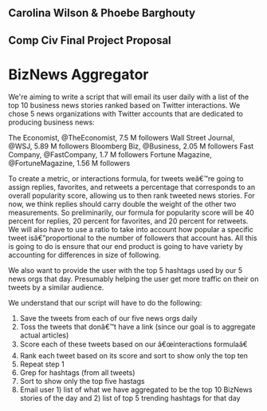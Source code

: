 ## Carolina Wilson & Phoebe Barghouty 
## Comp Civ Final Project Proposal 

# BizNews Aggregator

We're aiming to write a script that will email its user daily with a list of the top 10 business news stories ranked based on Twitter interactions. We chose 5 news organizations with Twitter accounts that are dedicated to producing business news:

The Economist, @TheEconomist, 7.5 M followers 
Wall Street Journal, @WSJ, 5.89 M followers 
Bloomberg Biz, @Business, 2.05 M followers 
Fast Company, @FastCompany, 1.7 M followers 
Fortune Magazine, @FortuneMagazine, 1.56 M followers

To create a metric, or interactions formula, for tweets weâ€™re going to assign replies, favorites, and retweets a percentage that corresponds to an overall popularity score, allowing us to then rank tweeted news stories. For now, we think replies should carry double the weight of the other two measurements. So preliminarily, our formula for popularity score will be 40 percent for replies, 20 percent for favorites, and 20 percent for retweets. We will also have to use a ratio to take into account how popular a specific tweet isâ€”proportional to the number of followers that account has. All this is going to do is ensure that our end product is going to have variety by accounting for differences in size of following.  

We also want to provide the user with the top 5 hashtags used by our 5 news orgs that day. Presumably helping the user get more traffic on their on tweets by a similar audience. 

We understand that our script will have to do the following: 

1.	Save the tweets from each of our five news orgs daily
2.	Toss the tweets that donâ€™t have a link (since our goal is to aggregate actual articles) 
3.	Score each of these tweets based on our â€œinteractions formulaâ€ 
4.	Rank each tweet based on its score and sort to show only the top ten 
5.	Repeat step 1 
6.	Grep for hashtags (from all tweets)
7.	Sort to show only the top five hastags 
8.	Email user 1) list of what we have aggregated to be the top 10 BizNews stories of the day and 2) list of top 5 trending hashtags for that day


